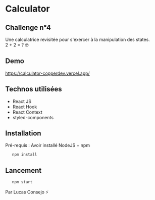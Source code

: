 # Calculator

## Challenge n°4
Une calculatrice revisitée pour s'exercer à la manipulation des states.  
2 + 2 = ? 🤓

## Demo
https://calculator-copperdev.vercel.app/

## Technos utilisées 

- React JS
- React Hook
- React Context
- styled-components

## Installation
Pré-requis : Avoir installé NodeJS + npm
```bash
   npm install
```

## Lancement 
```bash
   npm start
```

Par Lucas Consejo ⚡
